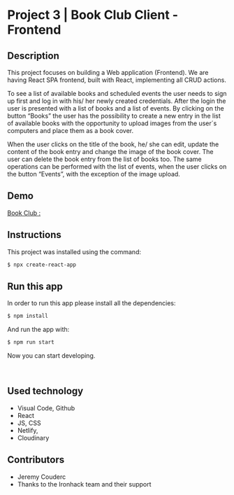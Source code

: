 # Project 3 | Book Club Client - Frontend

## Description

This project focuses on building a Web application (Frontend). 
We are having React SPA frontend, built with React, 
implementing all CRUD actions.

To see a list of available books and scheduled events the
user needs to sign up first and log in with his/ her newly
created credentials. After the login the user is presented
with a list of books and a list of events. By clicking on
the button “Books” the user has the possibility to create a
new entry in the list of available books with the
opportunity to upload images from the user´s computers and
place them as a book cover.

When the user clicks on the title of the book, he/ she can
edit, update the content of the book entry and change the
image of the book cover. The user can delete the book entry
from the list of books too.
The same operations can be performed with the list of
events, when the user clicks on the button “Events”, with
the exception of the image upload.


## Demo

[Book Club : ](https://book-club-events.netlify.app)

## Instructions

This project was installed using the command:

```bash
$ npx create-react-app 
```

## Run this app

In order to run this app please install all the dependencies:

```bash
$ npm install
```

And run the app with:

```bash
$ npm run start
```

Now you can start developing.



<br>

## Used technology

- Visual Code, Github
- React
- JS, CSS
- Netlify,
- Cloudinary

## Contributors

- Jeremy Couderc
- Thanks to the Ironhack team and their support